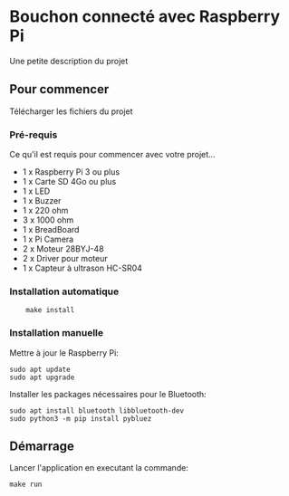    # Bouchon connecté avec Raspberry Pi
Une petite description du projet

## Pour commencer

Télécharger les fichiers du projet

### Pré-requis

Ce qu'il est requis pour commencer avec votre projet...

- 1 x Raspberry Pi 3 ou plus
- 1 x Carte SD 4Go ou plus
- 1 x LED
- 1 x Buzzer
- 1 x 220 ohm
- 3 x 1000 ohm 
- 1 x BreadBoard
- 1 x Pi Camera
- 2 x Moteur 28BYJ-48
- 2 x Driver pour moteur
- 1 x Capteur à ultrason HC-SR04

### Installation automatique

        make install
        
### Installation manuelle

Mettre à jour le Raspberry Pi:

    sudo apt update 
    sudo apt upgrade 

Installer les packages nécessaires pour le Bluetooth:

    sudo apt install bluetooth libbluetooth-dev
    sudo python3 -m pip install pybluez
    
## Démarrage
 Lancer l'application en executant la commande:

    make run
